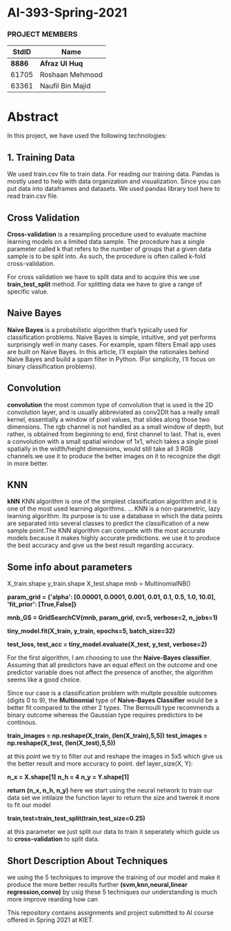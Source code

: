 # AI-393-Spring-2021

### PROJECT MEMBERS ###
StdID | Name
------------ | -------------
**8886** | **Afraz Ul Huq** 
61705 | Roshaan Mehmood
63361 | Naufil Bin Majid

# Abstract #
In this project, we have used the following technologies:

## 1. Training Data ##
We used train.csv file to train data. For reading our training data. Pandas is mostly used to help with data organization and visualization. Since you can put data into dataframes and datasets. We used pandas library tool here to read train.csv file.


## Cross Validation ##
**Cross-validation** is a resampling procedure used to evaluate machine learning models on a limited data sample. The procedure has a single parameter called k that refers to the number of groups that a given data sample is to be split into. As such, the procedure is often called k-fold cross-validation.

For cross validation we have to split data and to acquire this we use **train_test_split** method. For splitting data we have to give a range of specific value.

## Naive Bayes ##
**Naive Bayes** is a probabilistic algorithm that’s typically used for classification problems. Naive Bayes is simple, intuitive, and yet performs surprisingly well in many cases. For example, spam filters Email app uses are built on Naive Bayes. In this article, I’ll explain the rationales behind Naive Bayes and build a spam filter in Python. (For simplicity, I’ll focus on binary classification problems).


## Convolution ##
**convolution** the most common type of convolution that is used is the 2D convolution layer, and is usually abbreviated as conv2DIt has a really small kernel, essentially a window of pixel values, that slides along those two dimensions. The rgb channel is not handled as a small window of depth, but rather, is obtained from beginning to end, first channel to last. That is, even a convolution with a small spatial window of 1x1, which takes a single pixel spatially in the width/height dimensions, would still take all 3 RGB channels.we use it to produce the better images on it to recognize the digit in more better.



## KNN ##
**kNN** KNN algorithm is one of the simplest classification algorithm and it is one of the most used learning algorithms. ... KNN is a non-parametric, lazy learning algorithm. Its purpose is to use a database in which the data points are separated into several classes to predict the classification of a new sample point.The KNN algorithm can compete with the most accurate models because it makes highly accurate predictions. we use it to produce the best accuracy and give us the best result regarding accuracy.

## Some info about parameters ## 

X_train.shape
y_train.shape
X_test.shape
mnb = MultinomialNB()


**param_grid = {'alpha': [0.00001, 0.0001, 0.001, 0.01, 0.1, 0.5, 1.0, 10.0],**
              **'fit_prior': [True,False]}**

**mnb_GS = GridSearchCV(mnb, param_grid, cv=5, verbose=2, n_jobs=1)**

**tiny_model.fit(X_train, y_train, epochs=5, batch_size=32)**

**test_loss, test_acc = tiny_model.evaluate(X_test,  y_test, verbose=2)**

For the first algorithm, I am choosing to use the **Naive-Bayes classifier**. Assuming that all predictors have an equal effect on the outcome and one predictor variable does not affect the presence of another, the algorithm seems like a good choice.

Since our case is a classification problem with multple possible outcomes (digits 0 to 9), the **Multinomial** type of **Naive-Bayes Classifier** would be a better fit compared to the other 2 types. The Bernoulli type recommends a binary outcome whereas the Gaussian type requires predictors to be continous. 

**train_images = np.reshape(X_train, (len(X_train),5,5))**
**test_images = np.reshape(X_test, (len(X_test),5,5))**

at this point we try to filter out and reshape the images in 5x5 which give us the better result and more accuracy to point.
def layer_size(X, Y):
    
   **n_x = X.shape[1]**
   **n_h = 4**
   **n_y = Y.shape[1]**
    
   **return (n_x, n_h, n_y)**
  here we start using the neural network to train our data set we intilaize the function layer to return the size and twerek it more to fit our model 
 

**train,test=train_test_split(train,test_size=0.25)**

at this parameter we just split our data to train it seperately which guide us to **cross-validation** to split data.

## Short Description About Techniques ##
we using the 5 techniques to improve the training of our model and make it produce the more better results further **(svm,knn,neural,linear regression,convo)**
by usig these 5 techniques our understanding is much more improve rearding how can 

This repository contains assignments and project submitted to AI course offered in Spring 2021 at KIET.

